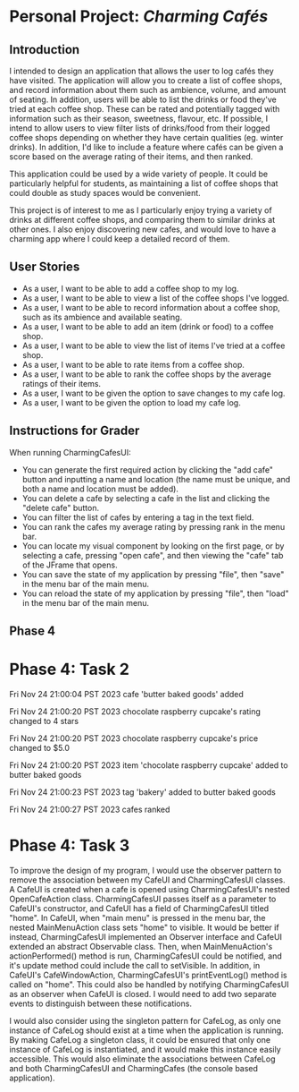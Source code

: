 # Personal Project: *Charming Cafés*

## Introduction

I intended to design an application that allows the user to log cafés they have visited.
The application will allow you to create a list of coffee shops, and record information about them such as ambience, 
volume, and amount of seating. In addition, users will be able to list the drinks or food they've tried at each 
coffee shop. These can be rated and potentially tagged with information such as their season, sweetness, flavour, 
etc. If possible, I intend to allow users to view filter lists of drinks/food from their logged coffee shops
depending on whether they have certain qualities (eg. winter drinks). In addition, I'd like to include a feature 
where cafés can be given a score based on the average rating of their items, and then ranked. 

This application could be used by a wide variety of people. It could be particularly helpful for students, as 
maintaining a list of coffee shops that could double as study spaces would be convenient.

This project is of interest to me as I particularly enjoy trying a variety of drinks at different coffee shops,
and comparing them to similar drinks at other ones. I also enjoy discovering new cafes, and would love to have
a charming app where I could keep a detailed record of them.

## User Stories

- As a user, I want to be able to add a coffee shop to my log.
- As a user, I want to be able to view a list of the coffee shops I've logged.
- As a user, I want to be able to record information about a coffee shop, such as its ambience and available seating.
- As a user, I want to be able to add an item (drink or food) to a coffee shop.
- As a user, I want to be able to view the list of items I've tried at a coffee shop.
- As a user, I want to be able to rate items from a coffee shop.
- As a user, I want to be able to rank the coffee shops by the average ratings of their items.
- As a user, I want to be given the option to save changes to my cafe log.
- As a user, I want to be given the option to load my cafe log.

## Instructions for Grader
When running CharmingCafesUI:
- You can generate the first required action by clicking the "add cafe" button and inputting a name and location
  (the name must be unique, and both a name and location must be added).
- You can delete a cafe by selecting a cafe in the list and clicking the "delete cafe" button.
- You can filter the list of cafes by entering a tag in the text field.
- You can rank the cafes my average rating by pressing rank in the menu bar.
- You can locate my visual component by looking on the first page, or by selecting a cafe, pressing "open cafe",
  and then viewing the "cafe" tab of the JFrame that opens.
- You can save the state of my application by pressing "file", then "save" in the menu bar of the main menu.
- You can reload the state of my application by pressing "file", then "load" in the menu bar of the main menu.

## Phase 4

# Phase 4: Task 2

Fri Nov 24 21:00:04 PST 2023
cafe 'butter baked goods' added

Fri Nov 24 21:00:20 PST 2023
chocolate raspberry cupcake's rating changed to 4 stars

Fri Nov 24 21:00:20 PST 2023
chocolate raspberry cupcake's price changed to $5.0

Fri Nov 24 21:00:20 PST 2023
item 'chocolate raspberry cupcake' added to butter baked goods

Fri Nov 24 21:00:23 PST 2023
tag 'bakery' added to butter baked goods

Fri Nov 24 21:00:27 PST 2023
cafes ranked

# Phase 4: Task 3
To improve the design of my program, I would use the observer pattern to remove the association between my CafeUI and 
CharmingCafesUI classes. A CafeUI is created when a cafe is opened using CharmingCafesUI's nested OpenCafeAction class.
CharmingCafesUI passes itself as a parameter to CafeUI's constructor, and CafeUI has a field of CharmingCafesUI titled
"home". In CafeUI, when "main menu" is pressed in the menu bar, the nested MainMenuAction class sets "home" to visible.
It would be better if instead, CharmingCafesUI implemented an Observer interface and CafeUI extended an abstract 
Observable class. Then, when MainMenuAction's actionPerformed() method is run, CharmingCafesUI could be notified, and 
it's update method could include the call to setVisible. In addition, in CafeUI's CafeWindowAction, CharmingCafesUI's 
printEventLog() method is called on "home". This could also be handled by notifying CharmingCafesUI as an observer
when CafeUI is closed. I would need to add two separate events to distinguish between these notifications. 

I would also consider using the singleton pattern for CafeLog, as only one instance of CafeLog should exist at a time
when the application is running. By making CafeLog a singleton class, it could be ensured that only one instance of 
CafeLog is instantiated, and it would make this instance easily accessible. This would also eliminate the associations
between CafeLog and both CharmingCafesUI and CharmingCafes (the console based application).